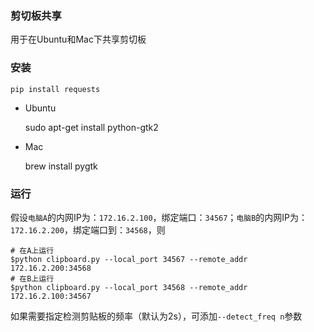 ### 剪切板共享

用于在Ubuntu和Mac下共享剪切板

### 安装

    pip install requests

* Ubuntu

    sudo apt-get install python-gtk2

* Mac

    brew install pygtk

### 运行

假设`电脑A`的内网IP为：`172.16.2.100`，绑定端口：`34567`；`电脑B`的内网IP为：`172.16.2.200`，绑定端口到：`34568`，则

    # 在A上运行
    $python clipboard.py --local_port 34567 --remote_addr 172.16.2.200:34568
    # 在B上运行
    $python clipboard.py --local_port 34568 --remote_addr 172.16.2.100:34567

如果需要指定检测剪贴板的频率（默认为2s），可添加`--detect_freq n`参数
